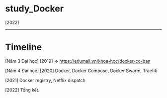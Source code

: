 # study_Docker

[2022]

---

# Timeline

[Năm 3 Đại học] [2019] => https://edumall.vn/khoa-hoc/docker-co-ban

[Năm 4 Đại học] [2020] Docker, Docker Compose, Docker Swarm, Traefik

[2021] Docker registry, Netflix dispatch

[2022] Tổng kết.